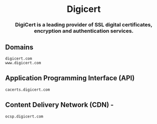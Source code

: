 <h1 align="center">Digicert</h1>
<h3 align="center">DigiCert is a leading provider of SSL digital certificates, encryption and authentication services.</h3>

## Domains

```
digicert.com
www.digicert.com
```

## Application Programming Interface (API)

```
cacerts.digicert.com
```

## Content Delivery Network (CDN) -

```
ocsp.digicert.com
```
